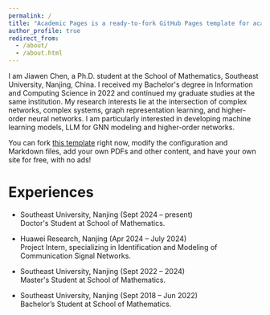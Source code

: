 ```yaml
---
permalink: /
title: "Academic Pages is a ready-to-fork GitHub Pages template for academic personal websites"
author_profile: true
redirect_from: 
  - /about/
  - /about.html
---
```


I am Jiawen Chen, a Ph.D. student at the School of Mathematics, Southeast University, Nanjing, China. I received my Bachelor's degree in Information and Computing Science in 2022 and continued my graduate studies at the same institution. My research interests lie at the intersection of complex networks, complex systems, graph representation learning, and higher-order neural networks. I am particularly interested in developing machine learning models, LLM for GNN modeling and higher-order networks.

 You can fork [this template](https://github.com/academicpages/academicpages.github.io) right now, modify the configuration and Markdown files, add your own PDFs and other content, and have your own site for free, with no ads!


# Experiences
- Southeast University, Nanjing (Sept 2024 – present)<br>
Doctor's Student at School of Mathematics.

- Huawei Research, Nanjing (Apr 2024 – July 2024)<br>
Project Intern, specializing in Identification and Modeling of Communication Signal Networks.

- Southeast University, Nanjing (Sept 2022 – 2024)<br>
Master's Student at School of Mathematics.

- Southeast University, Nanjing (Sept 2018 – Jun 2022)<br>
Bachelor’s Student at School of  Mathematics.



